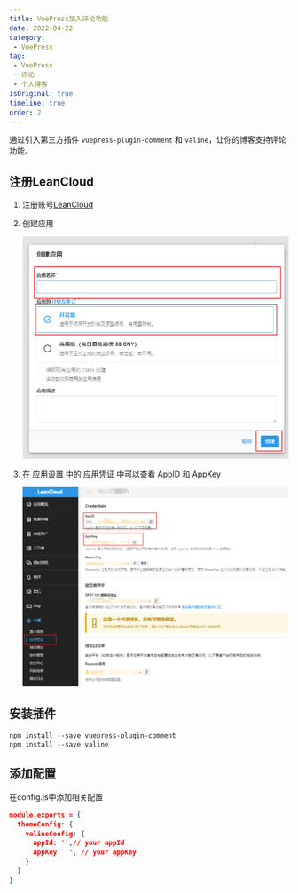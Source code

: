 ```yaml
---
title: VuePress加入评论功能
date: 2022-04-22
category:
 - VuePress
tag: 
 - VuePress
 - 评论
 - 个人博客
isOriginal: true
timeline: true
order: 2
---
```


通过引入第三方插件 `vuepress-plugin-comment` 和 `valine`，让你的博客支持评论功能。


<!-- more -->

## 注册LeanCloud

1. 注册账号[LeanCloud](https://console.leancloud.cn/)
2. 创建应用

   ![img](./image/vuepress-comment-tutorial/1650717846774.png)
3. 在 应用设置 中的 应用凭证 中可以查看 AppID 和 AppKey

   ![img](./image/vuepress-comment-tutorial/1650718048163.png)

## 安装插件

```node
npm install --save vuepress-plugin-comment
npm install --save valine
```

## 添加配置

在config.js中添加相关配置

```json
module.exports = {
  themeConfig: {
    valineConfig: {
      appId: '',// your appId
      appKey: '', // your appKey
    }
  }
}
```
